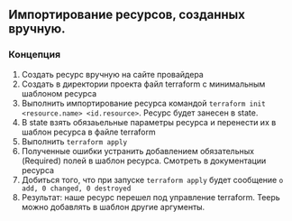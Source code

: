 ## Импортирование ресурсов, созданных вручную.


### Концепция
1. Создать ресурс вручную на сайте провайдера
2. Создать в директории проекта файл terraform с минимальным шаблоном ресурса
3. Выполнить импортирование ресурса командой `terraform init <resource.name> <id.resource>`. Ресурс будет занесен в state.
4. В state взять обязаьельные параметры ресурса и перенести их в шаблон ресурса в файле terraform
5. Выполнить `terraform apply`
6. Полученные ошибки устранить добавлением обязательных (Required) полей в шаблон ресурса. Смотреть в документации ресурса
7. Добиться того, что при запуске `terraform apply` будет сообщение `o add, 0 changed, 0 destroyed`
8. Результат: наше ресурс перешел под управление terraform. Теерь можно добавлять в шаблон другие аргументы.
